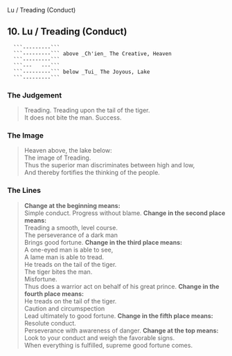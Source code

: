 Lu / Treading (Conduct)
## 10. Lu / Treading (Conduct)
      ```---------```
      ```---------``` above _Ch'ien_ The Creative, Heaven  
      ```---------```
      ```---   ---```
      ```---------``` below _Tui_ The Joyous, Lake  
      ```---------```
### The Judgement
> Treading. Treading upon the tail of the tiger.  
 It does not bite the man. Success.
### The Image
> Heaven above, the lake below:  
 The image of Treading.  
 Thus the superior man discriminates between high and low,  
 And thereby fortifies the thinking of the people.
### The Lines

 > **Change at the beginning means:**  
 Simple conduct. Progress without blame.
 > **Change in the second place means:**  
 Treading a smooth, level course.  
 The perseverance of a dark man  
 Brings good fortune.
 > **Change in the third place means:**  
 A one-eyed man is able to see,  
 A lame man is able to tread.  
 He treads on the tail of the tiger.  
 The tiger bites the man.  
 Misfortune.  
 Thus does a warrior act on behalf of his great prince.
 > **Change in the fourth place means:**  
 He treads on the tail of the tiger.  
 Caution and circumspection  
 Lead ultimately to good fortune.
 > **Change in the fifth place means:**  
 Resolute conduct.  
 Perseverance with awareness of danger.
 > **Change at the top means:**  
 Look to your conduct and weigh the favorable signs.  
 When everything is fulfilled, supreme good fortune comes.



